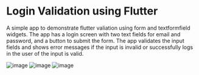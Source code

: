 # Login Validation using Flutter

A simple app to demonstrate flutter valiation using form and textformfield widgets. The app has a login screen with two text fields for email and password, and a button to submit the form. The app validates the input fields and shows error messages if the input is invalid or successfully logs in the user of the input is valid.

![image](https://github.com/user-attachments/assets/5ec84266-b24b-41e8-8881-726253b83b88)
![image](https://github.com/user-attachments/assets/5fab36ce-2091-4ff8-8ebf-4fbd7039c4b5)
![image](https://github.com/user-attachments/assets/54eb48d2-3e2f-40c6-85a3-36185a4b0cbc)
